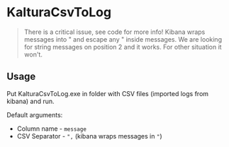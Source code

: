 ﻿# KalturaCsvToLog

> There is a critical issue, see code for more info! Kibana wraps messages into \" and escape any \" inside messages. We are looking for string messages on position 2 and it works. For other situation it won't.

## Usage

Put KalturaCsvToLog.exe in folder with CSV files (imported logs from kibana) and run. 

Default arguments:

- Column name - `message`
- CSV Separator - `",` (kibana wraps messages in `"`)